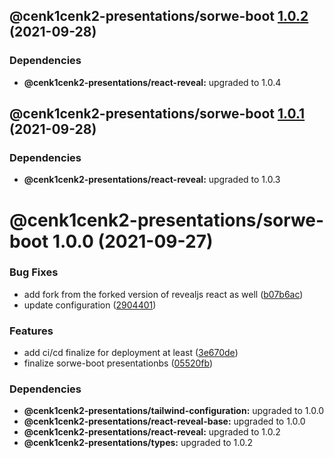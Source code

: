 ## @cenk1cenk2-presentations/sorwe-boot [1.0.2](https://github.com/cenk1cenk2/react-presentations/compare/@cenk1cenk2-presentations/sorwe-boot@1.0.1...@cenk1cenk2-presentations/sorwe-boot@1.0.2) (2021-09-28)

### Dependencies

- **@cenk1cenk2-presentations/react-reveal:** upgraded to 1.0.4

## @cenk1cenk2-presentations/sorwe-boot [1.0.1](https://github.com/cenk1cenk2/react-presentations/compare/@cenk1cenk2-presentations/sorwe-boot@1.0.0...@cenk1cenk2-presentations/sorwe-boot@1.0.1) (2021-09-28)

### Dependencies

- **@cenk1cenk2-presentations/react-reveal:** upgraded to 1.0.3

# @cenk1cenk2-presentations/sorwe-boot 1.0.0 (2021-09-27)

### Bug Fixes

- add fork from the forked version of revealjs react as well ([b07b6ac](https://github.com/cenk1cenk2/react-presentations/commit/b07b6ac1fa04898b9d32924f4a01729dfec5a0ac))
- update configuration ([2904401](https://github.com/cenk1cenk2/react-presentations/commit/290440164734c45862ca829460d06b3a92969546))

### Features

- add ci/cd finalize for deployment at least ([3e670de](https://github.com/cenk1cenk2/react-presentations/commit/3e670debc0701bdeaafeef5a39a4611c265930f8))
- finalize sorwe-boot presentationbs ([05520fb](https://github.com/cenk1cenk2/react-presentations/commit/05520fbfe80c520b7e38bac64376c4ca37347d7a))

### Dependencies

- **@cenk1cenk2-presentations/tailwind-configuration:** upgraded to 1.0.0
- **@cenk1cenk2-presentations/react-reveal-base:** upgraded to 1.0.0
- **@cenk1cenk2-presentations/react-reveal:** upgraded to 1.0.2
- **@cenk1cenk2-presentations/types:** upgraded to 1.0.2
